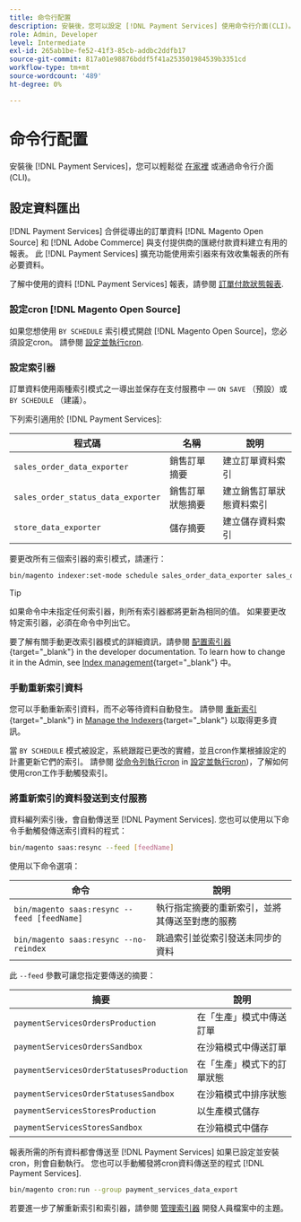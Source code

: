 ```yaml
---
title: 命令行配置
description: 安裝後，您可以設定 [!DNL Payment Services] 使用命令行介面(CLI)。
role: Admin, Developer
level: Intermediate
exl-id: 265ab1be-fe52-41f3-85cb-addbc2ddfb17
source-git-commit: 817a01e98876bddf5f41a253501984539b3351cd
workflow-type: tm+mt
source-wordcount: '489'
ht-degree: 0%

---
```


# 命令行配置

安裝後 [!DNL Payment Services]，您可以輕鬆從 [在家裡](payments-home.md) 或通過命令行介面(CLI)。

## 設定資料匯出

[!DNL Payment Services] 合併從導出的訂單資料 [!DNL Magento Open Source] 和 [!DNL Adobe Commerce] 與支付提供商的匯總付款資料建立有用的報表。 此 [!DNL Payment Services] 擴充功能使用索引器來有效收集報表的所有必要資料。

了解中使用的資料 [!DNL Payment Services] 報表，請參閱 [訂單付款狀態報表](order-payment-status.md#data-used-in-the-report).

### 設定cron [!DNL Magento Open Source]

如果您想使用 `BY SCHEDULE` 索引模式開啟 [!DNL Magento Open Source]，您必須設定cron。 請參閱 [設定並執行cron](https://devdocs.magento.com/guides/v2.4/config-guide/cli/config-cli-subcommands-cron.html).

### 設定索引器

訂單資料使用兩種索引模式之一導出並保存在支付服務中 — `ON SAVE` （預設）或 `BY SCHEDULE` （建議）。

下列索引適用於 [!DNL Payment Services]:

| 程式碼 | 名稱 | 說明 |
|    ---    |  ---  |  ---  |
| `sales_order_data_exporter` | 銷售訂單摘要 | 建立訂單資料索引 |
| `sales_order_status_data_exporter` | 銷售訂單狀態摘要 | 建立銷售訂單狀態資料索引 |
| `store_data_exporter` | 儲存摘要 | 建立儲存資料索引 |

要更改所有三個索引器的索引模式，請運行：

```bash
bin/magento indexer:set-mode schedule sales_order_data_exporter sales_order_status_data_exporter store_data_exporter
```

>[!TIP]
>
>如果命令中未指定任何索引器，則所有索引器都將更新為相同的值。 如果要更改特定索引器，必須在命令中列出它。

要了解有關手動更改索引器模式的詳細資訊，請參閱 [配置索引器](https://devdocs.magento.com/guides/v2.4/config-guide/cli/config-cli-subcommands-index.html#configure-indexers){target="_blank"} in the developer documentation. To learn how to change it in the Admin, see [Index management](https://docs.magento.com/user-guide/system/index-management.html#change-the-index-mode){target="_blank"} 中。

### 手動重新索引資料

您可以手動重新索引資料，而不必等待資料自動發生。 請參閱 [重新索引](https://devdocs.magento.com/guides/v2.4/config-guide/cli/config-cli-subcommands-index.html#reindex){target="_blank"} in [Manage the Indexers](https://devdocs.magento.com/guides/v2.4/config-guide/cli/config-cli-subcommands-index.html){target="_blank"} 以取得更多資訊。

當 `BY SCHEDULE` 模式被設定，系統跟蹤已更改的實體，並且cron作業根據設定的計畫更新它們的索引。 請參閱 [從命令列執行cron](https://devdocs.magento.com/guides/v2.4/config-guide/cli/config-cli-subcommands-cron.html#config-cli-cron-group-run) in [設定並執行cron](https://devdocs.magento.com/guides/v2.4/config-guide/cli/config-cli-subcommands-cron.html))，了解如何使用cron工作手動觸發索引。

### 將重新索引的資料發送到支付服務

資料編列索引後，會自動傳送至 [!DNL Payment Services]. 您也可以使用以下命令手動觸發傳送索引資料的程式：

```bash
bin/magento saas:resync --feed [feedName]
```

使用以下命令選項：

| 命令 | 說明 |
|  ---  |  ---  |
| `bin/magento saas:resync --feed [feedName]` | 執行指定摘要的重新索引，並將其傳送至對應的服務 |
| `bin/magento saas:resync --no-reindex` | 跳過索引並從索引發送未同步的資料 |

此 `--feed` 參數可讓您指定要傳送的摘要：

| 摘要 | 說明 |
|  ---  |  ---  |
| `paymentServicesOrdersProduction` | 在「生產」模式中傳送訂單 |
| `paymentServicesOrdersSandbox` | 在沙箱模式中傳送訂單 |
| `paymentServicesOrderStatusesProduction` | 在「生產」模式下的訂單狀態 |
| `paymentServicesOrderStatusesSandbox` | 在沙箱模式中排序狀態 |
| `paymentServicesStoresProduction` | 以生產模式儲存 |
| `paymentServicesStoresSandbox` | 在沙箱模式中儲存 |

報表所需的所有資料都會傳送至 [!DNL Payment Services] 如果已設定並安裝cron，則會自動執行。 您也可以手動觸發將cron資料傳送至的程式 [!DNL Payment Services].

```bash
bin/magento cron:run --group payment_services_data_export
```

若要進一步了解重新索引和索引器，請參閱 [管理索引器](https://devdocs.magento.com/guides/v2.4/config-guide/cli/config-cli-subcommands-index.html) 開發人員檔案中的主題。
